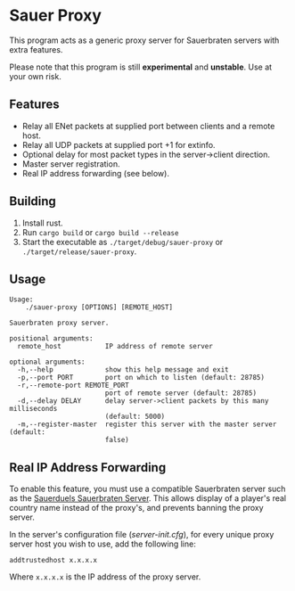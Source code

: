 # Sauer Proxy

This program acts as a generic proxy server for Sauerbraten servers with extra features.

Please note that this program is still **experimental** and **unstable**. Use at your own risk.

## Features

* Relay all ENet packets at supplied port between clients and a remote host.
* Relay all UDP packets at supplied port +1 for extinfo.
* Optional delay for most packet types in the server->client direction.
* Master server registration.
* Real IP address forwarding (see below).

## Building

1. Install rust.
2. Run `cargo build` or `cargo build --release`
3. Start the executable as `./target/debug/sauer-proxy` or `./target/release/sauer-proxy`.

## Usage

```
Usage:
    ./sauer-proxy [OPTIONS] [REMOTE_HOST]

Sauerbraten proxy server.

positional arguments:
  remote_host           IP address of remote server

optional arguments:
  -h,--help             show this help message and exit
  -p,--port PORT        port on which to listen (default: 28785)
  -r,--remote-port REMOTE_PORT
                        port of remote server (default: 28785)
  -d,--delay DELAY      delay server->client packets by this many milliseconds
                        (default: 5000)
  -m,--register-master  register this server with the master server (default:
                        false)
```

## Real IP Address Forwarding

To enable this feature, you must use a compatible Sauerbraten server such as the [Sauerduels Sauerbraten Server](https://github.com/sauerduels/sauer-server). This allows display of a player's real country name instead of the proxy's, and prevents banning the proxy server.

In the server's configuration file (*server-init.cfg*), for every unique proxy server host you wish to use, add the following line:

```
addtrustedhost x.x.x.x
```

Where `x.x.x.x` is the IP address of the proxy server.
